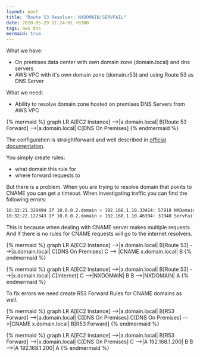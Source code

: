 ```yaml
---
layout: post
title: "Route 53 Resolver: NXDOMAIN|SERVFAIL"
date: 2020-05-29 11:24:01 +0300
tags: aws dns
mermaid: true
---
```


What we have:

- On premises data center with own domain zone (domain.local) and dns servers
- AWS VPC with it's own domain zone (domain.r53) and using Route 53 as DNS Server

What we need:

- Ability to resolve domain zone hosted on premises DNS Servers from AWS VPC

{% mermaid %}
graph LR
  A[EC2 Instance] -->|a.domain.local| B[Route 53 Forward] -->|a.domain.local| C[DNS On Premises]
{% endmermaid %}

The configuration is straightforward and well described in [official documentation](https://docs.aws.amazon.com/Route53/latest/DeveloperGuide/resolver.html).

You simply create rules:

- what domain this rule for
- where forward requests to

But there is a problem. When you are trying to resolve domain that points to CNAME you can get a timeout.
When investigating traffic you can find the following errors:

```sh
18:32:21.328494 IP 10.0.0.2.domain > 192.168.1.10.33414: 57918 NXDomain 0/0/0 (68)
18:32:22.127343 IP 10.0.0.2.domain > 192.168.1.10.46394: 31940 ServFail 0/0/0 (38)
```

This is because when dealing with CNAME server makes multiple requests.
And if there is no rules for CNAME requests will go to the internet resolvers.

{% mermaid %}
graph LR
  A[EC2 Instance] -->|a.domain.local| B[Route 53] -->|a.domain.local| C[DNS On Premises]
  C --> |CNAME x.domain.local| B
{% endmermaid %}

{% mermaid %}
graph LR
  A[EC2 Instance] -->|a.domain.local| B[Route 53] -->|x.domain.local| C[Internet]
  C -->|NXDOMAIN| B
  B -->|NXDOMAIN| A
{% endmermaid %}

To fix errors we need create R53 Forward Rules for CNAME domains as well.

{% mermaid %}
graph LR
  A[EC2 Instance] -->|a.domain.local| B[R53 Forward] -->|a.domain.local| C[DNS On Premises]
  C[DNS On Premises] -->|CNAME x.domain.local| B[R53 Forward]
{% endmermaid %}

{% mermaid %}
graph LR
  A[EC2 Instance] -->|a.domain.local| B[R53 Forward] -->|x.domain.local| C[DNS On Premises]
  C -->|A 192.168.1.200| B
  B -->|A 192.168.1.200| A
{% endmermaid %}


